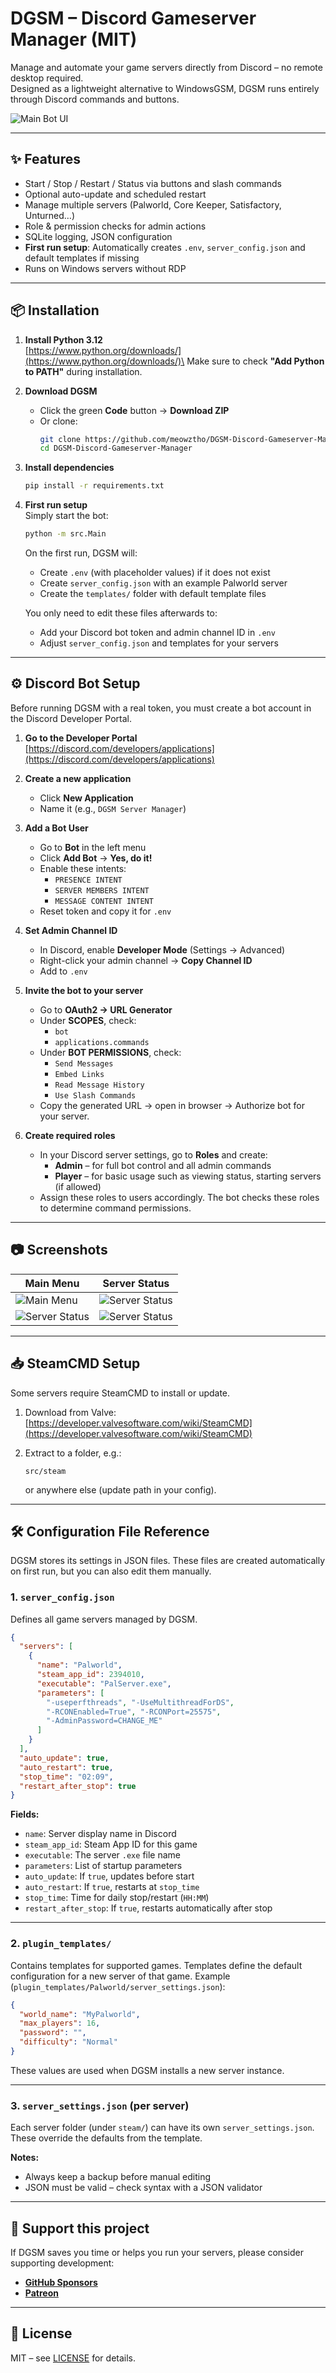 # DGSM – Discord Gameserver Manager (MIT)

Manage and automate your game servers directly from Discord – no remote desktop required.\
Designed as a lightweight alternative to WindowsGSM, DGSM runs entirely through Discord commands and buttons.

![Main Bot UI](docs/bot_ui.png)

---

## ✨ Features

- Start / Stop / Restart / Status via buttons and slash commands
- Optional auto-update and scheduled restart
- Manage multiple servers (Palworld, Core Keeper, Satisfactory, Unturned…)
- Role & permission checks for admin actions
- SQLite logging, JSON configuration
- **First run setup**: Automatically creates `.env`, `server_config.json` and default templates if missing
- Runs on Windows servers without RDP

---

## 📦 Installation

1. **Install Python 3.12**\
   [https://www.python.org/downloads/](https://www.python.org/downloads/)\
   Make sure to check **"Add Python to PATH"** during installation.

2. **Download DGSM**

   - Click the green **Code** button → **Download ZIP**
   - Or clone:
     ```bash
     git clone https://github.com/meowztho/DGSM-Discord-Gameserver-Manager.git
     cd DGSM-Discord-Gameserver-Manager
     ```

3. **Install dependencies**

   ```bash
   pip install -r requirements.txt
   ```

4. **First run setup**\
   Simply start the bot:

   ```bash
   python -m src.Main
   ```

   On the first run, DGSM will:

   - Create `.env` (with placeholder values) if it does not exist
   - Create `server_config.json` with an example Palworld server
   - Create the `templates/` folder with default template files

   You only need to edit these files afterwards to:

   - Add your Discord bot token and admin channel ID in `.env`
   - Adjust `server_config.json` and templates for your servers

---

## ⚙️ Discord Bot Setup

Before running DGSM with a real token, you must create a bot account in the Discord Developer Portal.

1. **Go to the Developer Portal**\
   [https://discord.com/developers/applications](https://discord.com/developers/applications)

2. **Create a new application**

   - Click **New Application**
   - Name it (e.g., `DGSM Server Manager`)

3. **Add a Bot User**

   - Go to **Bot** in the left menu
   - Click **Add Bot** → **Yes, do it!**
   - Enable these intents:
     - `PRESENCE INTENT`
     - `SERVER MEMBERS INTENT`
     - `MESSAGE CONTENT INTENT`
   - Reset token and copy it for `.env`

4. **Set Admin Channel ID**

   - In Discord, enable **Developer Mode** (Settings → Advanced)
   - Right-click your admin channel → **Copy Channel ID**
   - Add to `.env`

5. **Invite the bot to your server**

   - Go to **OAuth2 → URL Generator**
   - Under **SCOPES**, check:
     - `bot`
     - `applications.commands`
   - Under **BOT PERMISSIONS**, check:
     - `Send Messages`
     - `Embed Links`
     - `Read Message History`
     - `Use Slash Commands`
   - Copy the generated URL → open in browser → Authorize bot for your server.

6. **Create required roles**

   - In your Discord server settings, go to **Roles** and create:
     - **Admin** – for full bot control and all admin commands
     - **Player** – for basic usage such as viewing status, starting servers (if allowed)
   - Assign these roles to users accordingly. The bot checks these roles to determine command permissions.

---

## 📷 Screenshots

| Main Menu | Server Status |
| --------- | ------------- |
|![Main Menu](docs/bot_ui.png)|![Server Status](docs/bot_status.png)|
|![Server Status](docs/slashcommand.png)|![Server Status](docs/full.png)|

---

## 📥 SteamCMD Setup

Some servers require SteamCMD to install or update.

1. Download from Valve:\
   [https://developer.valvesoftware.com/wiki/SteamCMD](https://developer.valvesoftware.com/wiki/SteamCMD)

2. Extract to a folder, e.g.:

   ```
   src/steam
   ```

   or anywhere else (update path in your config).

---

## 🛠 Configuration File Reference

DGSM stores its settings in JSON files. These files are created automatically on first run, but you can also edit them manually.

### 1. `server_config.json`

Defines all game servers managed by DGSM.

```json
{
  "servers": [
    {
      "name": "Palworld",
      "steam_app_id": 2394010,
      "executable": "PalServer.exe",
      "parameters": [
        "-useperfthreads", "-UseMultithreadForDS",
        "-RCONEnabled=True", "-RCONPort=25575",
        "-AdminPassword=CHANGE_ME"
      ]
    }
  ],
  "auto_update": true,
  "auto_restart": true,
  "stop_time": "02:09",
  "restart_after_stop": true
}
```

**Fields:**

- `name`: Server display name in Discord
- `steam_app_id`: Steam App ID for this game
- `executable`: The server `.exe` file name
- `parameters`: List of startup parameters
- `auto_update`: If `true`, updates before start
- `auto_restart`: If `true`, restarts at `stop_time`
- `stop_time`: Time for daily stop/restart (`HH:MM`)
- `restart_after_stop`: If `true`, restarts automatically after stop

---

### 2. `plugin_templates/`

Contains templates for supported games. Templates define the default configuration for a new server of that game. Example (`plugin_templates/Palworld/server_settings.json`):

```json
{
  "world_name": "MyPalworld",
  "max_players": 16,
  "password": "",
  "difficulty": "Normal"
}
```

These values are used when DGSM installs a new server instance.

---

### 3. `server_settings.json` (per server)

Each server folder (under `steam/`) can have its own `server_settings.json`. These override the defaults from the template.

**Notes:**

- Always keep a backup before manual editing
- JSON must be valid – check syntax with a JSON validator

---

## 💖 Support this project

If DGSM saves you time or helps you run your servers, please consider supporting development:

- [**GitHub Sponsors**](https://github.com/sponsors/meowztho)
- [**Patreon**](patreon.com/meowztho)

---

## 📜 License

MIT – see [LICENSE](LICENSE) for details.

